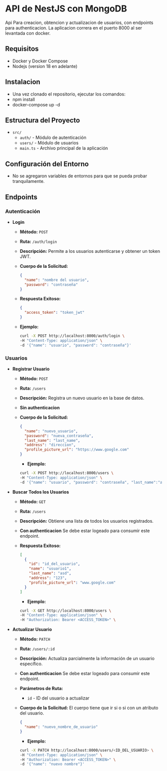 # API de NestJS con MongoDB

Api Para creacion, obtencion y actualizacion de usuarios, con endpoints para authenticacion.
La aplicacion correra en el puerto 8000 al ser levantada con docker.

## Requisitos

- Docker y Docker Compose
- Nodejs (version 18 en adelante)

## Instalacion

- Una vez clonado el repositorio, ejecutar los comandos:
- npm install
- docker-compose up -d

## Estructura del Proyecto

- `src/`
  - `auth/` - Módulo de autenticación
  - `users/` - Módulo de usuarios
  - `main.ts` - Archivo principal de la aplicación

## Configuración del Entorno

- No se agregaron variables de entornos para que se pueda probar tranquilamente.

## Endpoints

### Autenticación

- **Login**

  - **Método:** `POST`
  - **Ruta:** `/auth/login`
  - **Descripción:** Permite a los usuarios autenticarse y obtener un token JWT.
  - **Cuerpo de la Solicitud:**

    ```json
    {
      "name": "nombre del usuario",
      "password": "contraseña"
    }
    ```

  - **Respuesta Exitoso:**

    ```json
    {
      "access_token": "token_jwt"
    }
    ```

  - **Ejemplo:**

    ```bash
    curl -X POST http://localhost:8000/auth/login \
    -H "Content-Type: application/json" \
    -d '{"name": "usuario", "password": "contraseña"}'
    ```

### Usuarios

- **Registrar Usuario**

  - **Método:** `POST`
  - **Ruta:** `/users`
  - **Descripción:** Registra un nuevo usuario en la base de datos.
  - **Sin authenticacion**
  - **Cuerpo de la Solicitud:**

    ```json
    {
      "name": "nuevo_usuario",
      "password": "nueva_contraseña",
      "last_name": "last_name",
      "address": "direccion",
      "profile_picture_url": "https://www.google.com"
    }
    ```

    - **Ejemplo:**

    ```bash
    curl -X POST http://localhost:8000/users \
    -H "Content-Type: application/json" \
    -d '{"name": "usuario", "password": "contraseña", "last_name":"apellido","address":"adasd","profile_picture_url":"www.google.com}'
    ```

- **Buscar Todos los Usuarios**

  - **Método:** `GET`
  - **Ruta:** `/users`
  - **Descripción:** Obtiene una lista de todos los usuarios registrados.
  - **Con authenticacion** Se debe estar logeado para consumir este endpoint.
  - **Respuesta Exitoso:**

    ```json
    [
      {
        "id": "id_del_usuario",
        "name": "usuario1",
        "last_name": "asd",
        "address": "123",
        "profile_picture_url": "www.google.com"
      }
    ]
    ```

    - **Ejemplo:**

    ```bash
    curl -X GET http://localhost:8000/users \
    -H "Content-Type: application/json" \
    -H "Authorization: Bearer <ACCESS_TOKEN>" \
    ```

- **Actualizar Usuario**

  - **Método:** `PATCH`
  - **Ruta:** `/users/:id`
  - **Descripción:** Actualiza parcialmente la información de un usuario específico.
  - **Con authenticacion** Se debe estar logeado para consumir este endpoint.
  - **Parámetros de Ruta:**
    - `id` - ID del usuario a actualizar
  - **Cuerpo de la Solicitud:** El cuerpo tiene que ir si o si con un atributo del usuario.

    ```json
    {
      "name": "nuevo_nombre_de_usuario"
    }
    ```

    - **Ejemplo:**

    ```bash
    curl -X PATCH http://localhost:8000/users/<ID_DEL_USUARIO> \
    -H "Content-Type: application/json" \
    -H "Authorization: Bearer <ACCESS_TOKEN>" \
    -d '{"name": "nuevo nombre"}'
    ```
